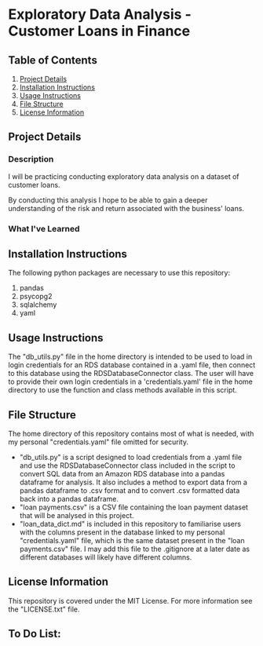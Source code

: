 # Exploratory Data Analysis - Customer Loans in Finance

## Table of Contents
1. [Project Details](#project-details)
2. [Installation Instructions](#installation-instructions)
3. [Usage Instructions](#usage-instructions)
4. [File Structure](#file-structure)
5. [License Information](#license-information)

## Project Details
### Description
I will be practicing conducting exploratory data analysis on a dataset of customer loans.

By conducting this analysis I hope to be able to gain a deeper understanding of the risk and return associated with the business' loans.

### What I've Learned

## Installation Instructions
The following python packages are necessary to use this repository:
1. pandas
2. psycopg2
3. sqlalchemy
4. yaml

## Usage Instructions
The "db_utils.py" file in the home directory is intended to be used to load in login credentials for an RDS database contained in a .yaml file, then connect to this database using the RDSDatabaseConnector class. The user will have to provide their own login credentials in a 'credentials.yaml' file in the home directory to use the function and class methods available in this script.

## File Structure
The home directory of this repository contains most of what is needed, with my personal "credentials.yaml" file omitted for security. 
- "db_utils.py" is a script designed to load credentials from a .yaml file and use the RDSDatabaseConnector class included in the script to convert SQL data from an Amazon RDS database into a pandas dataframe for analysis. It also includes a method to export data from a pandas dataframe to .csv format and to convert .csv formatted data back into a pandas dataframe.
- "loan payments.csv" is a CSV file containing the loan payment dataset that will be analysed in this project.
- "loan_data_dict.md" is included in this repository to familiarise users with the columns present in the database linked to my personal "credentials.yaml" file, which is the same dataset present in the "loan payments.csv" file. I may add this file to the .gitignore at a later date as different databases will likely have different columns.

## License Information
This repository is covered under the MIT License. For more information see the "LICENSE.txt" file.

## To Do List:
